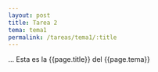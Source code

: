 ```yaml
---
layout: post
title: Tarea 2
tema: tema1
permalink: /tareas/tema1/:title
---
```


...
Esta es la {{page.title}} del {{page.tema}}